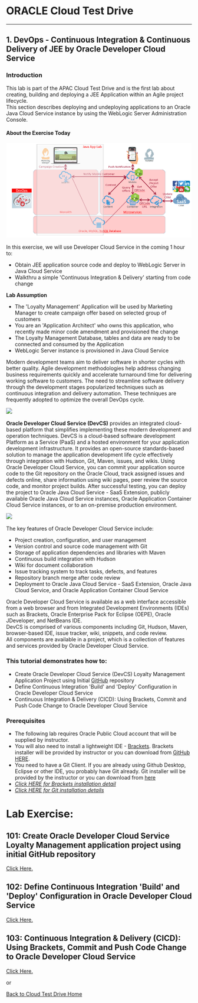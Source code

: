 # ORACLE Cloud Test Drive #
-----
## 1. DevOps - Continuous Integration & Continuous Delivery of JEE by Oracle Developer Cloud Service ##

### Introduction ###
This lab is part of the APAC Cloud Test Drive and is the first lab about creating, building and deploying a JEE Application within an Agile project lifecycle.  
This section describes deploying and undeploying applications to an Oracle Java Cloud Service instance by using the WebLogic Server Administration Console.

#### About the Exercise Today ####

![](images/jcs.scope.png)

In this exercise, we will use Developer Cloud Service in the coming 1 hour to:
+ Obtain JEE application source code and deploy to WebLogic Server in Java Cloud Service
+ Walkthru a simple 'Continuous Integration & Delivery' starting from code change

**Lab Assumption**
+ The 'Loyalty Management' Application will be used by Marketing Manager to create campaign offer based on selected group of customers
+ You are an 'Application Architect' who owns this application, who recently made minor code amendment and provisioned the change
+ The Loyalty Management Database, tables and data are ready to be connected and consumed by the Application
+ WebLogic Server instance is provisioned in Java Cloud Service

Modern development teams aim to deliver software in shorter cycles with better quality. Agile development methodologies help address changing business requirements quickly and accelerate turnaround time for delivering working software to customers. The need to streamline software delivery through the development stages popularized techniques such as continuous integration and delivery automation. These techniques are frequently adopted to optimize the overall DevOps cycle.

![](images/business.value.png)

**Oracle Developer Cloud Service (DevCS)** provides an integrated cloud-based platform that simplifies implementing these modern development and operation techniques. DevCS is a cloud-based software development Platform as a Service (PaaS) and a hosted environment for your application development infrastructure. It provides an open-source standards-based solution to manage the application development life cycle effectively through integration with Hudson, Git, Maven, issues, and wikis. Using Oracle Developer Cloud Service, you can commit your application source code to the Git repository on the Oracle Cloud, track assigned issues and defects online, share information using wiki pages, peer review the source code, and monitor project builds. After successful testing, you can deploy the project to Oracle Java Cloud Service - SaaS Extension, publicly available Oracle Java Cloud Service instances, Oracle Application Container Cloud Service instances, or to an on-premise production environment.

![](images/00.dcs.png)

The key features of Oracle Developer Cloud Service include:
+ Project creation, configuration, and user management
+ Version control and source code management with Git
+ Storage of application dependencies and libraries with Maven
+ Continuous build integration with Hudson
+ Wiki for document collaboration
+ Issue tracking system to track tasks, defects, and features
+ Repository branch merge after code review
+ Deployment to Oracle Java Cloud Service - SaaS Extension, Oracle Java Cloud Service, and Oracle Application Container Cloud Service

Oracle Developer Cloud Service is available as a web interface accessible from a web browser and from Integrated Development Environments (IDEs) such as Brackets, Oracle Enterprise Pack for Eclipse (OEPE), Oracle JDeveloper, and NetBeans IDE.  
DevCS is comprised of various components including Git, Hudson, Maven, browser-based IDE, issue tracker, wiki, snippets, and code review.  
All components are available in a project, which is a collection of features and services provided by Oracle Developer Cloud Service.

### This tutorial demonstrates how to: ###
- Create Oracle Developer Cloud Service (DevCS) Loyalty Management Application Project using Initial [GitHub](https://github.com) repository
- Define Continuous Integration 'Build' and 'Deploy' Configuration in Oracle Developer Cloud Service
- Continuous Integration & Delivery (CICD): Using Brackets, Commit and Push Code Change to Oracle Developer Cloud Service

### Prerequisites ###

- The following lab requires Oracle Public Cloud account that will be supplied by instructor.  
- You will also need to install a lightweight IDE - [Brackets](http://brackets.io/). Brackets installer will be provided by instructor or you can download from [GitHub HERE](https://github.com/adobe/brackets/releases).  
- You need to have a Git Client. If you are already using Github Desktop, Eclipse or other IDE, you probably have Git already. Git installer will be provided by the instructor or you can download from [here](https://git-scm.com/downloads)
- *[Click HERE for Brackets installation detail](brackets.md)*
- *[Click HERE for Git installation details](gitclient.md)*

# Lab Exercise: #

## 101: Create Oracle Developer Cloud Service Loyalty Management application project using initial GitHub repository ##

[Click Here.](101-JavaAppsLab.md)

## 102: Define Continuous Integration 'Build' and 'Deploy' Configuration in Oracle Developer Cloud Service ##

[Click Here.](102-JavaAppsLab.md)

## 103: Continuous Integration & Delivery (CICD): Using Brackets, Commit and Push Code Change to Oracle Developer Cloud Service ##

[Click Here.](103-JavaAppsLab.md)

or

[Back to Cloud Test Drive Home](../README.md)
